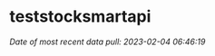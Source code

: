 
<!-- README.md is generated from README.Rmd. Please edit that file -->

# teststocksmartapi

*Date of most recent data pull: 2023-02-04 06:46:19*
